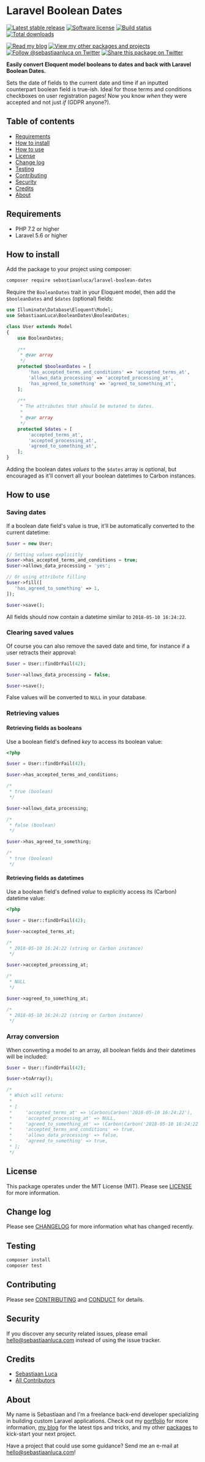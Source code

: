 # Laravel Boolean Dates

[![Latest stable release][version-badge]][link-packagist]
[![Software license][license-badge]](LICENSE.md)
[![Build status][travis-badge]][link-travis]
[![Total downloads][downloads-badge]][link-packagist]

[![Read my blog][blog-link-badge]][link-blog]
[![View my other packages and projects][packages-link-badge]][link-packages]
[![Follow @sebastiaanluca on Twitter][twitter-profile-badge]][link-twitter]
[![Share this package on Twitter][twitter-share-badge]][link-twitter-share]

__Easily convert Eloquent model booleans to dates and back with Laravel Boolean Dates.__

Sets the date of fields to the current date and time if an inputted counterpart boolean field is true-ish. Ideal for those terms and conditions checkboxes on user registration pages! Now you know _when_ they were accepted and not just _if_ (GDPR anyone?).

## Table of contents

- [Requirements](#requirements)
- [How to install](#how-to-install)
- [How to use](#how-to-use)
- [License](#license)
- [Change log](#change-log)
- [Testing](#testing)
- [Contributing](#contributing)
- [Security](#security)
- [Credits](#credits)
- [About](#about)

## Requirements

- PHP 7.2 or higher
- Laravel 5.6 or higher

## How to install

Add the package to your project using composer:

```bash
composer require sebastiaanluca/laravel-boolean-dates
```

Require the `BooleanDates` trait in your Eloquent model, then add the `$booleanDates` and `$dates` (optional) fields:

```php
use Illuminate\Database\Eloquent\Model;
use SebastiaanLuca\BooleanDates\BooleanDates;

class User extends Model
{
    use BooleanDates;
    
    /**
     * @var array
     */
    protected $booleanDates = [
        'has_accepted_terms_and_conditions' => 'accepted_terms_at',
        'allows_data_processing' => 'accepted_processing_at',
        'has_agreed_to_something' => 'agreed_to_something_at',
    ];
    
    /**
     * The attributes that should be mutated to dates.
     *
     * @var array
     */
    protected $dates = [
        'accepted_terms_at',
        'accepted_processing_at',
        'agreed_to_something_at',
    ];
}
```

Adding the boolean dates _values_ to the `$dates` array is optional, but encouraged as it'll convert all your boolean datetimes to Carbon instances. 

## How to use

### Saving dates

If a boolean date field's value is true, it'll be automatically converted to the current datetime:

```php
$user = new User;

// Setting values explicitly
$user->has_accepted_terms_and_conditions = true;
$user->allows_data_processing = 'yes';

// Or using attribute filling
$user->fill([
   'has_agreed_to_something' => 1, 
]);

$user->save();
```

All fields should now contain a datetime similar to `2018-05-10 16:24:22`.

### Clearing saved values

Of course you can also remove the saved date and time, for instance if a user retracts their approval:

```php
$user = User::findOrFail(42);

$user->allows_data_processing = false;

$user->save();
```

False values will be converted to `NULL` in your database.

### Retrieving values

#### Retrieving fields as booleans

Use a boolean field's defined _key_ to access its boolean value:

```php
<?php

$user = User::findOrFail(42);

$user->has_accepted_terms_and_conditions;

/*
 * true (boolean)
 */

$user->allows_data_processing;

/*
 * false (boolean)
 */

$user->has_agreed_to_something;

/*
 * true (boolean)
 */
```

#### Retrieving fields as datetimes

Use a boolean field's defined _value_ to explicitly access its (Carbon) datetime value:

```php
<?php

$user = User::findOrFail(42);

$user->accepted_terms_at;

/*
 * 2018-05-10 16:24:22 (string or Carbon instance)
 */

$user->accepted_processing_at;

/*
 * NULL
 */

$user->agreed_to_something_at;

/*
 * 2018-05-10 16:24:22 (string or Carbon instance)
 */
```

### Array conversion

When converting a model to an array, all boolean fields ánd their datetimes will be included:

```php
$user = User::findOrFail(42);

$user->toArray();

/*
 * Which will return:
 * 
 * [
 *     'accepted_terms_at' => \Carbon\Carbon('2018-05-10 16:24:22'),
 *     'accepted_processing_at' => NULL,
 *     'agreed_to_something_at' => \Carbon\Carbon('2018-05-10 16:24:22'),
 *     'accepted_terms_and_conditions' => true,
 *     'allows_data_processing' => false,
 *     'agreed_to_something' => true,
 * ];
 */
```

## License

This package operates under the MIT License (MIT). Please see [LICENSE](LICENSE.md) for more information.

## Change log

Please see [CHANGELOG](CHANGELOG.md) for more information what has changed recently.

## Testing

``` bash
composer install
composer test
```

## Contributing

Please see [CONTRIBUTING](CONTRIBUTING.md) and [CONDUCT](CONDUCT.md) for details.

## Security

If you discover any security related issues, please email [hello@sebastiaanluca.com][link-author-email] instead of using the issue tracker.

## Credits

- [Sebastiaan Luca][link-github-profile]
- [All Contributors][link-contributors]

## About

My name is Sebastiaan and I'm a freelance back-end developer specializing in building custom Laravel applications. Check out my [portfolio][link-portfolio] for more information, [my blog][link-blog] for the latest tips and tricks, and my other [packages][link-packages] to kick-start your next project.

Have a project that could use some guidance? Send me an e-mail at [hello@sebastiaanluca.com][link-author-email]!

[version-badge]: https://poser.pugx.org/sebastiaanluca/laravel-boolean-dates/version
[license-badge]: https://img.shields.io/badge/license-MIT-brightgreen.svg
[travis-badge]: https://img.shields.io/travis/sebastiaanluca/laravel-boolean-dates/master.svg
[downloads-badge]: https://img.shields.io/packagist/dt/sebastiaanluca/laravel-boolean-dates.svg

[blog-link-badge]: https://img.shields.io/badge/link-blog-lightgrey.svg
[packages-link-badge]: https://img.shields.io/badge/link-other_packages-lightgrey.svg
[twitter-profile-badge]: https://img.shields.io/twitter/follow/sebastiaanluca.svg?style=social
[twitter-share-badge]: https://img.shields.io/twitter/url/http/shields.io.svg?style=social

[link-packagist]: https://packagist.org/packages/sebastiaanluca/laravel-boolean-dates
[link-travis]: https://travis-ci.org/sebastiaanluca/laravel-boolean-dates
[link-contributors]: ../../contributors

[link-portfolio]: https://www.sebastiaanluca.com
[link-blog]: https://blog.sebastiaanluca.com
[link-packages]: https://packagist.org/packages/sebastiaanluca
[link-twitter]: https://twitter.com/sebastiaanluca
[link-twitter-share]: https://twitter.com/intent/tweet?text=Easily%20convert%20Eloquent%20model%20booleans%20to%20dates%20and%20back%20with%20Laravel%20Boolean%20Dates.%20Via%20@sebastiaanluca%20https://github.com/sebastiaanluca/laravel-boolean-dates
[link-github-profile]: https://github.com/sebastiaanluca
[link-author-email]: mailto:hello@sebastiaanluca.com
